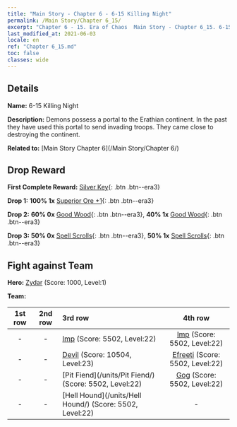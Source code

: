 ```yaml
---
title: "Main Story - Chapter 6 - 6-15 Killing Night"
permalink: /Main Story/Chapter 6_15/
excerpt: "Chapter 6 - 15. Era of Chaos  Main Story - Chapter 6_15. 6-15 Killing Night"
last_modified_at: 2021-06-03
locale: en
ref: "Chapter 6_15.md"
toc: false
classes: wide
---
```


## Details

 **Name:** 6-15 Killing Night

 **Description:** Demons possess a portal to the Erathian continent. In the past they have used this portal to send invading troops. They came close to destroying the continent.

 **Related to:** [Main Story Chapter 6](/Main Story/Chapter 6/)

## Drop Reward

 **First Complete Reward:** [Silver Key](/Items/con_693/){: .btn .btn--era3}

 **Drop 1:** **100% 1x** [Superior Ore +1](/Items/mat_19/){: .btn .btn--era3}

 **Drop 2:** **60% 0x** [Good Wood](/Items/mat_13/){: .btn .btn--era3}, **40% 1x** [Good Wood](/Items/mat_13/){: .btn .btn--era3}

 **Drop 3:** **50% 0x** [Spell Scrolls](/Items/con_694/){: .btn .btn--era3}, **50% 1x** [Spell Scrolls](/Items/con_694/){: .btn .btn--era3}


## Fight against Team
 **Hero:** [Zydar](/heroes/Zydar/) (Score: 1000, Level:1)

 **Team:**


  | 1st row | 2nd row | 3rd row | 4th row |
  |:----:|:----:|:----|:----:|
  | - | - | [Imp](/units/Imp/) (Score: 5502, Level:22)  | [Imp](/units/Imp/) (Score: 5502, Level:22)  |
  | - | - | [Devil](/units/Devil/) (Score: 10504, Level:23)  | [Efreeti](/units/Efreeti/) (Score: 5502, Level:22)  |
  | - | - | [Pit Fiend](/units/Pit Fiend/) (Score: 5502, Level:22)  | [Gog](/units/Gog/) (Score: 5502, Level:22)  |
  | - | - | [Hell Hound](/units/Hell Hound/) (Score: 5502, Level:22)  | - |


